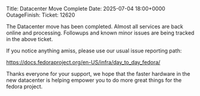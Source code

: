 Title: Datacenter Move Complete
Date: 2025-07-04 18:00+0000
OutageFinish:
Ticket: 12620

The Datacenter move has been completed.
Almost all services are back online and processing.
Followups and known minor issues are being tracked
in the above ticket.

If you notice anything amiss, please use our usual
issue reporting path:

https://docs.fedoraproject.org/en-US/infra/day_to_day_fedora/

Thanks everyone for your support, we hope that the
faster hardware in the new datacenter is helping
empower you to do more great things for the fedora project.

